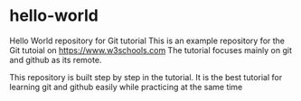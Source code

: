 # hello-world
Hello World repository for Git tutorial
This is an example repository for the Git tutoial on https://www.w3schools.com
The tutorial focuses mainly on git and github as its remote.

This repository is built step by step in the tutorial.
It is the best tutorial for learning git and github easily while practicing at the same time

